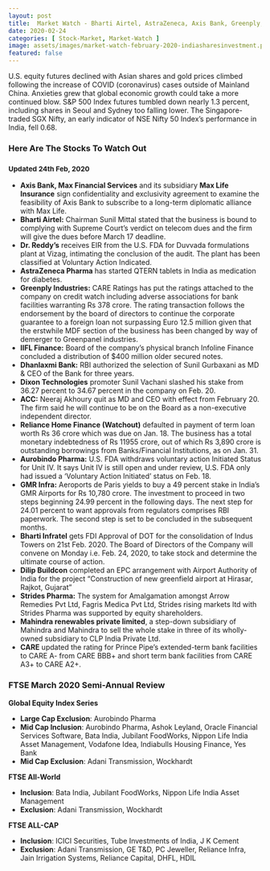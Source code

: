 ```yaml
---
layout: post
title:  Market Watch - Bharti Airtel, AstraZeneca, Axis Bank, Greenply, Dr. Reddys
date: 2020-02-24
categories: [ Stock-Market, Market-Watch ]
image: assets/images/market-watch-february-2020-indiasharesinvestment.png
featured: false
---
```



U.S. equity futures declined with Asian shares and gold prices climbed following the increase of COVID (coronavirus) cases outside of Mainland China. Anxieties grew that global economic growth could take a more continued blow. S&P 500 Index futures tumbled down nearly 1.3 percent, including shares in Seoul and Sydney too falling lower. The Singapore-traded SGX Nifty, an early indicator of NSE Nifty 50 Index’s performance in India, fell 0.68.

### Here Are The Stocks To Watch Out

### <small>Updated 24th Feb, 2020</small>

-   **Axis Bank, Max Financial Services** and its subsidiary **Max Life Insurance** sign confidentiality and exclusivity agreement to examine the feasibility of Axis Bank to subscribe to a long-term diplomatic alliance with Max Life.
-   **Bharti Airtel:** Chairman Sunil Mittal stated that the business is bound to complying with Supreme Court’s verdict on telecom dues and the firm will give the dues before March 17 deadline.
-   **Dr. Reddy’s** receives EIR from the U.S. FDA for Duvvada formulations plant at Vizag, intimating the conclusion of the audit. The plant has been classified at Voluntary Action Indicated.
-   **AstraZeneca Pharma** has started QTERN tablets in India as medication for diabetes.
-   **Greenply Industries:** CARE Ratings has put the ratings attached to the company on credit watch including adverse associations for bank facilities warranting Rs 378 crore. The rating transaction follows the endorsement by the board of directors to continue the corporate guarantee to a foreign loan not surpassing Euro 12.5 million given that the erstwhile MDF section of the business has been changed by way of demerger to Greenpanel industries.
-   **IIFL Finance:** Board of the company’s physical branch Infoline Finance concluded a distribution of $400 million older secured notes.
-   **Dhanlaxmi Bank:** RBI authorized the selection of Sunil Gurbaxani as MD & CEO of the Bank for three years.
-   **Dixon Technologies** promoter Sunil Vachani slashed his stake from 36.27 percent to 34.67 percent in the company on Feb. 20.
-   **ACC:** Neeraj Akhoury quit as MD and CEO with effect from February 20. The firm said he will continue to be on the Board as a non-executive independent director.
-   **Reliance Home Finance (Watchout)** defaulted in payment of term loan worth Rs 36 crore which was due on Jan. 18. The business has a total monetary indebtedness of Rs 11955 crore, out of which Rs 3,890 crore is outstanding borrowings from Banks/Financial Institutions, as on Jan. 31.
-   **Aurobindo Pharma:** U.S. FDA withdraws voluntary action Initiated Status for Unit IV. It says Unit IV is still open and under review, U.S. FDA only had issued a ‘Voluntary Action Initiated’ status on Feb. 18.
-   **GMR Infra:** Aeroports de Paris yields to buy a 49 percent stake in India’s GMR Airports for Rs 10,780 crore. The investment to proceed in two steps beginning 24.99 percent in the following days. The next step for 24.01 percent to want approvals from regulators comprises RBI paperwork. The second step is set to be concluded in the subsequent months.
-   **Bharti Infratel** gets FDI Approval of DOT for the consolidation of Indus Towers on 21st Feb. 2020. The Board of Directors of the Company will convene on Monday i.e. Feb. 24, 2020, to take stock and determine the ultimate course of action.
-   **Dilip Buildcon** completed an EPC arrangement with Airport Authority of India for the project “Construction of new greenfield airport at Hirasar, Rajkot, Gujarat”
-   **Strides Pharma:** The system for Amalgamation amongst Arrow Remedies Pvt Ltd, Fagris Medica Pvt Ltd, Strides rising markets ltd with Strides Pharma was supported by equity shareholders.
-   **Mahindra renewables private limited**, a step-down subsidiary of Mahindra and Mahindra to sell the whole stake in three of its wholly-owned subsidiary to CLP India Private Ltd.
-   **CARE** updated the rating for Prince Pipe’s extended-term bank facilities to CARE A- from CARE BBB+ and short term bank facilities from CARE A3+ to CARE A2+.

### FTSE March 2020 Semi-Annual Review

**Global Equity Index Series**

-   **Large Cap Exclusion**: Aurobindo Pharma
-   **Mid Cap Inclusion**: Aurobindo Pharma, Ashok Leyland, Oracle Financial Services Software, Bata India, Jubilant FoodWorks, Nippon Life India Asset Management, Vodafone Idea, Indiabulls Housing Finance, Yes Bank
-   **Mid Cap Exclusion**: Adani Transmission, Wockhardt

**FTSE All-World**

-   **Inclusion**: Bata India, Jubilant FoodWorks, Nippon Life India Asset Management
-   **Exclusion**: Adani Transmission, Wockhardt

**FTSE ALL-CAP**

-   **Inclusion**: ICICI Securities, Tube Investments of India, J K Cement
-   **Exclusion**: Adani Transmission, GE T&D, PC Jeweller, Reliance Infra, Jain Irrigation Systems, Reliance Capital, DHFL, HDIL

